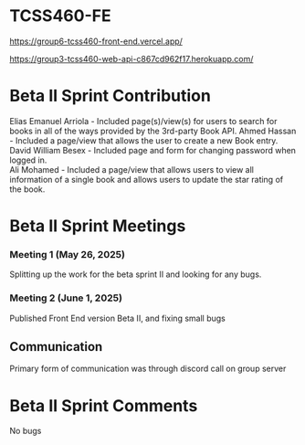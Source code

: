# TCSS460-FE

https://group6-tcss460-front-end.vercel.app/

https://group3-tcss460-web-api-c867cd962f17.herokuapp.com/


# Beta II Sprint Contribution

Elias Emanuel Arriola - Included page(s)/view(s) for users to search for books in all of the ways provided by the 3rd-party Book API.
Ahmed Hassan -  Included a page/view that allows the user to create a new Book entry.   
David William Besex - Included page and form for changing password when logged in.     
Ali Mohamed -   Included a page/view that allows users to view all information of a single book and allows users to update the star rating of the book.

# Beta II Sprint Meetings

### Meeting 1 (May 26, 2025)

Splitting up the work for the beta sprint II and looking for any bugs.

### Meeting 2 (June 1, 2025)

Published Front End version Beta II, and fixing small bugs

## Communication

Primary form of communication was through discord call on group server

# Beta II Sprint Comments

No bugs
